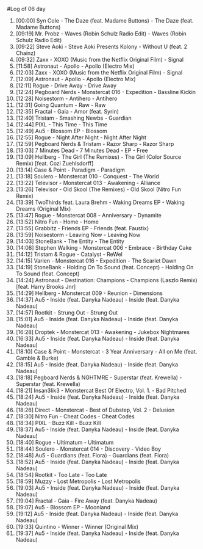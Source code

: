 #Log of 06 day

1. [00:00] Syn Cole - The Daze (feat. Madame Buttons) - The Daze (feat. Madame Buttons)
1. [09:19] Mr. Probz - Waves (Robin Schulz Radio Edit) - Waves (Robin Schulz Radio Edit)
1. [09:22] Steve Aoki - Steve Aoki Presents Kolony - Without U (feat. 2 Chainz)
1. [09:32] Zaxx - XOXO (Music from the Netflix Original Film) - Signal
1. [11:58] Astronaut - Apollo - Apollo (Electro Mix)
1. [12:03] Zaxx - XOXO (Music from the Netflix Original Film) - Signal
1. [12:09] Astronaut - Apollo - Apollo (Electro Mix)
1. [12:11] Rogue - Drive Away - Drive Away
1. [12:24] Pegboard Nerds - Monstercat 016 - Expedition - Bassline Kickin
1. [12:28] Noisestorm - Antihero - Antihero
1. [12:31] Going Quantum - Raw - Raw
1. [12:35] Fractal - Gaia - Amor (feat. Syrin)
1. [12:40] Tristam - Smashing Newbs - Guardian
1. [12:44] PIXL - This Time - This Time
1. [12:49] Au5 - Blossom EP - Blossom
1. [12:55] Rogue - Night After Night - Night After Night
1. [12:59] Pegboard Nerds & Tristam - Razor Sharp - Razor Sharp
1. [13:03] 7 Minutes Dead - 7 Minutes Dead - EP - Free
1. [13:09] Hellberg - The Girl (The Remixes) - The Girl (Color Source Remix) [feat. Cozi Zuehlsdorff]
1. [13:14] Case & Point - Paradigm - Paradigm
1. [13:18] Soulero - Monstercat 010 - Conquest - The World
1. [13:22] Televisor - Monstercat 013 - Awakening - Alliance
1. [13:26] Televisor - Old Skool (The Remixes) - Old Skool (Nitro Fun Remix)
1. [13:39] TwoThirds feat. Laura Brehm - Waking Dreams EP - Waking Dreams (Original Mix)
1. [13:47] Rogue - Monstercat 008 - Anniversary - Dynamite
1. [13:52] Nitro Fun - Home - Home
1. [13:55] Grabbitz - Friends EP - Friends (feat. Faustix)
1. [13:59] Noisestorm - Leaving Now - Leaving Now
1. [14:03] StoneBank - The Entity - The Entity
1. [14:08] Stephen Walking - Monstercat 006 - Embrace - Birthday Cake
1. [14:12] Tristam & Rogue - Catalyst - ReWel
1. [14:15] Varien - Monstercat 016 - Expedition - The Scarlet Dawn
1. [14:19] StoneBank - Holding On To Sound (feat. Concept) - Holding On To Sound (feat. Concept)
1. [14:24] Astronaut - Destination: Champions - Champions (Laszlo Remix) [feat. Harry Brooks Jnr]
1. [14:29] Hellberg - Monstercat 009 - Reunion - Dimensions
1. [14:37] Au5 - Inside (feat. Danyka Nadeau) - Inside (feat. Danyka Nadeau)
1. [14:57] Rootkit - Strung Out - Strung Out
1. [15:01] Au5 - Inside (feat. Danyka Nadeau) - Inside (feat. Danyka Nadeau)
1. [16:28] Droptek - Monstercat 013 - Awakening - Jukebox Nightmares
1. [16:33] Au5 - Inside (feat. Danyka Nadeau) - Inside (feat. Danyka Nadeau)
1. [18:10] Case & Point - Monstercat - 3 Year Anniversary - All on Me (feat. Gamble & Burke)
1. [18:15] Au5 - Inside (feat. Danyka Nadeau) - Inside (feat. Danyka Nadeau)
1. [18:18] Pegboard Nerds & NGHTMRE - Superstar (feat. Krewella) - Superstar (feat. Krewella)
1. [18:21] Insan3lik3 - Monstercat Best Of Electro, Vol. 1. - Bad Pitched
1. [18:24] Au5 - Inside (feat. Danyka Nadeau) - Inside (feat. Danyka Nadeau)
1. [18:26] Direct - Monstercat - Best of Dubstep, Vol. 2 - Delusion
1. [18:30] Nitro Fun - Cheat Codes - Cheat Codes
1. [18:34] PIXL - Buzz Kill - Buzz Kill
1. [18:37] Au5 - Inside (feat. Danyka Nadeau) - Inside (feat. Danyka Nadeau)
1. [18:40] Rogue - Ultimatum - Ultimatum
1. [18:44] Soulero - Monstercat 014 - Discovery - Video Boy
1. [18:48] Au5 - Guardians (feat. Fiora) - Guardians (feat. Fiora)
1. [18:52] Au5 - Inside (feat. Danyka Nadeau) - Inside (feat. Danyka Nadeau)
1. [18:54] Rootkit - Too Late - Too Late
1. [18:59] Muzzy - Lost Metropolis - Lost Metropolis
1. [19:03] Au5 - Inside (feat. Danyka Nadeau) - Inside (feat. Danyka Nadeau)
1. [19:04] Fractal - Gaia - Fire Away (feat. Danyka Nadeau)
1. [19:07] Au5 - Blossom EP - Moonland
1. [19:12] Au5 - Inside (feat. Danyka Nadeau) - Inside (feat. Danyka Nadeau)
1. [19:33] Quintino - Winner - Winner (Original Mix)
1. [19:37] Au5 - Inside (feat. Danyka Nadeau) - Inside (feat. Danyka Nadeau)
